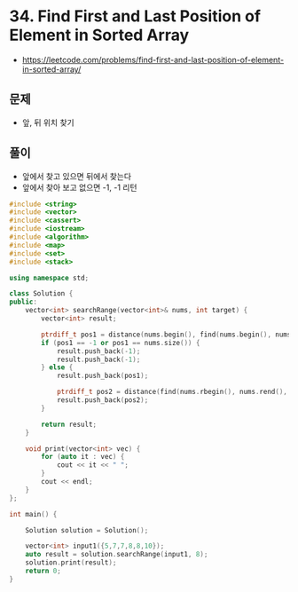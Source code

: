 # 34. Find First and Last Position of Element in Sorted Array
* https://leetcode.com/problems/find-first-and-last-position-of-element-in-sorted-array/

## 문제
* 앞, 뒤 위치 찾기

## 풀이
* 앞에서 찾고 있으면 뒤에서 찾는다
* 앞에서 찾아 보고 없으면 -1, -1 리턴

```cpp
#include <string>
#include <vector>
#include <cassert>
#include <iostream>
#include <algorithm>
#include <map>
#include <set>
#include <stack>

using namespace std;

class Solution {
public:
    vector<int> searchRange(vector<int>& nums, int target) {
        vector<int> result;

        ptrdiff_t pos1 = distance(nums.begin(), find(nums.begin(), nums.end(), target));
        if (pos1 == -1 or pos1 == nums.size()) {
            result.push_back(-1);
            result.push_back(-1);
        } else {
            result.push_back(pos1);

            ptrdiff_t pos2 = distance(find(nums.rbegin(), nums.rend(), target), nums.rend()) - 1;
            result.push_back(pos2);
        }

        return result;
    }

    void print(vector<int> vec) {
        for (auto it : vec) {
            cout << it << " ";
        }
        cout << endl;
    }
};

int main() {

    Solution solution = Solution();

    vector<int> input1({5,7,7,8,8,10});
    auto result = solution.searchRange(input1, 8);
    solution.print(result);
    return 0;
}
```